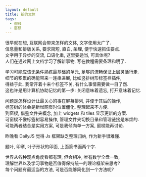 ```yaml
---
layout: default
title: 新的文体
tags:
  - 柳线
  - 窗棂
---
```

  
很早就在想, 互联网会带来怎样的文体, 文字使用太广了.  
信息量和排版关系, 要求简短, 直白, 条理, 便于快速抓住要点.  
文字用于异步的交流, 口语化重, 这里要适当, 可具体呢?  
人们在通过网上文档学习了解新事物, 写在教程需要条理和明了.  
  
学习可能应该无条件熟练最基础的单元, 足够的流畅保证上层灵活行走.  
细节的积累的确能带来一连串进展, 比如竖排树形标签栏插件,  
得益于此, 我常开着十来个标签不关, 有什么事情需要做一目了然.  
这也许是用计算机协助记忆的第一步: 关闭意味着遗忘, 打开意味着记忆.  
  
问题是怎样设计让最关心的事在屏幕排列, 并便于其后的操作,  
标签树的体会是新增网页时位置僵化, 整理起来不方便.  
到窗棂, 借鉴文件夹概念, 加上 widgets 和 tiles 显示更新的方案.  
可窗棂不像标签树容易操作, 管理文件夹切换目录和管理链接是麻烦的.  
可能两者结合是实用方案, 可是我倾向单一方案, 窗棂能再讨论.  
  
昨晚看 DailyJS 觉得 Js 框架缺乏整理归纳, 作为新手很难懂.  
  
题叶, 印章, 叶子形状的印面, 上面篆书画两个字.  
  
世界从各种观点角度看都有理, 但会相冲, 唯有数学全盘一致,  
理解世界以及学习事物是否值得保持统一的理论框架来思考?  
每个问题有最适当的方法, 可是否能够简化到一个方法呢?  
